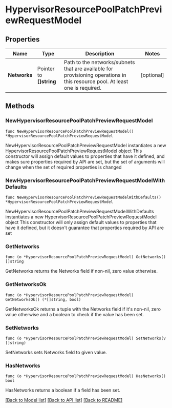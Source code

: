 # HypervisorResourcePoolPatchPreviewRequestModel

## Properties

Name | Type | Description | Notes
------------ | ------------- | ------------- | -------------
**Networks** | Pointer to **[]string** | Path to the networks/subnets that are available for provisioning operations in this resource pool. At least one is required. | [optional] 

## Methods

### NewHypervisorResourcePoolPatchPreviewRequestModel

`func NewHypervisorResourcePoolPatchPreviewRequestModel() *HypervisorResourcePoolPatchPreviewRequestModel`

NewHypervisorResourcePoolPatchPreviewRequestModel instantiates a new HypervisorResourcePoolPatchPreviewRequestModel object
This constructor will assign default values to properties that have it defined,
and makes sure properties required by API are set, but the set of arguments
will change when the set of required properties is changed

### NewHypervisorResourcePoolPatchPreviewRequestModelWithDefaults

`func NewHypervisorResourcePoolPatchPreviewRequestModelWithDefaults() *HypervisorResourcePoolPatchPreviewRequestModel`

NewHypervisorResourcePoolPatchPreviewRequestModelWithDefaults instantiates a new HypervisorResourcePoolPatchPreviewRequestModel object
This constructor will only assign default values to properties that have it defined,
but it doesn't guarantee that properties required by API are set

### GetNetworks

`func (o *HypervisorResourcePoolPatchPreviewRequestModel) GetNetworks() []string`

GetNetworks returns the Networks field if non-nil, zero value otherwise.

### GetNetworksOk

`func (o *HypervisorResourcePoolPatchPreviewRequestModel) GetNetworksOk() (*[]string, bool)`

GetNetworksOk returns a tuple with the Networks field if it's non-nil, zero value otherwise
and a boolean to check if the value has been set.

### SetNetworks

`func (o *HypervisorResourcePoolPatchPreviewRequestModel) SetNetworks(v []string)`

SetNetworks sets Networks field to given value.

### HasNetworks

`func (o *HypervisorResourcePoolPatchPreviewRequestModel) HasNetworks() bool`

HasNetworks returns a boolean if a field has been set.


[[Back to Model list]](../README.md#documentation-for-models) [[Back to API list]](../README.md#documentation-for-api-endpoints) [[Back to README]](../README.md)


